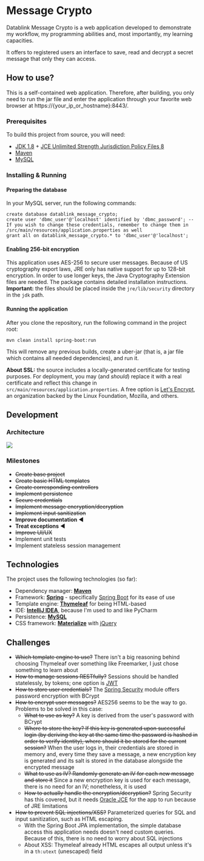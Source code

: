 # Message Crypto

Datablink Message Crypto is a web application developed to demonstrate my workflow, my programming abilities and, most importantly, my learning capacities.

It offers to registered users an interface to save, read and decrypt a secret message that only they can access.

## How to use?

This is a self-contained web application. Therefore, after building, you only need to run the jar file and enter the application through your favorite web browser at https://{your_ip_or_hostname}:8443/.

### Prerequisites

To build this project from source, you will need:

- [JDK 1.8](http://www.oracle.com/technetwork/java/javase/downloads/index.html) + [JCE Unlimited Strength Jurisdiction Policy Files 8](http://www.oracle.com/technetwork/java/javase/downloads/jce8-download-2133166.html)
- [Maven](https://maven.apache.org/)
- [MySQL](https://www.mysql.com/)

### Installing & Running

#### Preparing the database

In your MySQL server, run the following commands:

```mysql
create database datablink_message_crypto;
create user 'dbmc_user'@'localhost' identified by 'dbmc_password'; -- If you wish to change these credentials, remember to change them in /src/main/resources/application.properties as well
grant all on datablink_message_crypto.* to 'dbmc_user'@'localhost';
```

#### Enabling 256-bit encryption

This application uses AES-256 to secure user messages. Because of US cryptography export laws, JRE only has native support for up to 128-bit encryption. In order to use longer keys, the Java Cryptography Extension files are needed. The package contains detailed installation instructions. **Important:** the files should be placed inside the `jre/lib/security` directory in the `jdk` path.

#### Running the application

After you clone the repository, run the following command in the project root:

`mvn clean install spring-boot:run`

This will remove any previous builds, create a uber-jar (that is, a jar file which contains all needed dependencies), and run it.

**About SSL:** the source includes a locally-generated certificate for testing purposes. For deployment, you may (and *should*) replace it with a real certificate and reflect this change in  `src/main/resources/application.properties`. A free option is [Let's Encrypt](https://letsencrypt.org/), an organization backed by the Linux Foundation, Mozilla, and others.

## Development

### Architecture

![](https://raw.githubusercontent.com/arturhgca/message-crypto/master/docs/architectural_diagram.png)

### Milestones

- ~~Create base project~~
- ~~Create basic HTML templates~~
- ~~Create corresponding controllers~~
- ~~Implement persistence~~ 
- ~~Secure credentials~~
- ~~Implement message encryption/decryption~~
- ~~Implement input sanitization~~
- **Improve documentation** ◀
- **Treat exceptions** ◀
- ~~Improve UI/UX~~
- Implement unit tests
- Implement stateless session management

## Technologies

The project uses the following technologies (so far):

- Dependency manager: **[Maven](https://maven.apache.org/)**
- Framework: **[Spring](https://projects.spring.io/spring-framework/)** - specifically [Spring Boot](https://projects.spring.io/spring-boot/) for its ease of use
- Template engine: **[Thymeleaf](http://www.thymeleaf.org/)** for being HTML-based
- IDE: **[IntelliJ IDEA](https://www.jetbrains.com/idea/)**, because I'm used to and like PyCharm
- Persistence: **[MySQL](https://www.mysql.com/)**
- CSS framework: [**Materialize**](http://materializecss.com/) with [jQuery](https://jquery.com/)

## Challenges

- ~~Which template engine to use?~~ There isn't a big reasoning behind choosing Thymeleaf over something like Freemarker, I just chose something to learn about
- ~~How to manage sessions RESTfully?~~ Sessions should be handled statelessly, by tokens; one option is [JWT](https://jwt.io/)
- ~~How to store user credentials?~~ The [Spring Security](https://projects.spring.io/spring-security/) module offers password encryption with BCrypt
- ~~How to encrypt user messages?~~ AES256 seems to be the way to go. Problems to be solved in this case:
  - ~~What to use as key?~~ A key is derived from the user's password with BCrypt
  - ~~Where to store the key? If this key is generated upon successful login (by deriving the key at the same time the password is hashed in order to verify identity), where should it be stored for the current session?~~ When the user logs in, their credentials are stored in memory and, every time they save a message, a new encryption key is generated and its salt is stored in the database alongside the encrypted message
  - ~~What to use as IV? Randomly generate an IV for each new message and store it~~ Since a new encryption key is used for each message, there is no need for an IV; nonetheless, it is used
  - ~~How to actually handle the encryption/decryption?~~ Spring Security has this covered, but it needs [Oracle JCE](https://stackoverflow.com/questions/6481627/java-security-illegal-key-size-or-default-parameters/6481658#6481658) for the app to run because of JRE limitations
- ~~How to prevent SQL injections/XSS?~~ Parameterized queries for SQL and input sanitization, such as HTML escaping.
  - With the Spring Boot JPA implementation, the simple database access this application needs doesn't need custom queries. Because of this, there is no need to worry about SQL injections
  - About XSS: Thymeleaf already HTML escapes all output unless it's in a `th:utext` (unescaped) field
